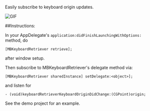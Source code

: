 Easily subscribe to keyboard origin updates.

![GIF](http://i.imgur.com/X1Poa3x.gif)

##Instructions:

In your AppDelegate's `application:didFinishLaunchingWithOptions:` method, do

```[MBKeyboardRetriever retrieve];```

after window setup.

Then subscribe to MBKeyboardRetriever's delegate method via:

```[MBKeyboardRetriever sharedInstance] setDelegate:<object>];```

and listen for 

```- (void)keyboardRetrieverKeyboardOriginDidChange:(CGPoint)origin;```

See the demo project for an example.